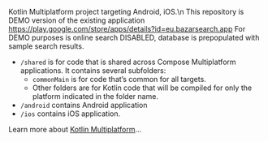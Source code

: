 Kotlin Multiplatform project targeting Android, iOS.\n
This repository is DEMO version of the existing application https://play.google.com/store/apps/details?id=eu.bazarsearch.app
For DEMO purposes is online search DISABLED, database is prepopulated with sample search results.

* `/shared` is for code that is shared across Compose Multiplatform applications.
  It contains several subfolders:
  - `commonMain` is for code that’s common for all targets.
  - Other folders are for Kotlin code that will be compiled for only the platform indicated in the folder name.
* `/android` contains Android application  
* `/ios` contains iOS application.

Learn more about [Kotlin Multiplatform](https://www.jetbrains.com/help/kotlin-multiplatform-dev/get-started.html)…
